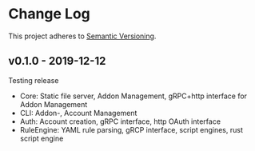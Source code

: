 # Change Log

This project adheres to [Semantic Versioning](http://semver.org/).

## v0.1.0 - 2019-12-12

Testing release

* Core: Static file server, Addon Management, gRPC+http interface for Addon Management
* CLI: Addon-, Account Management
* Auth: Account creation, gRPC interface, http OAuth interface
* RuleEngine: YAML rule parsing, gRCP interface, script engines, rust script engine